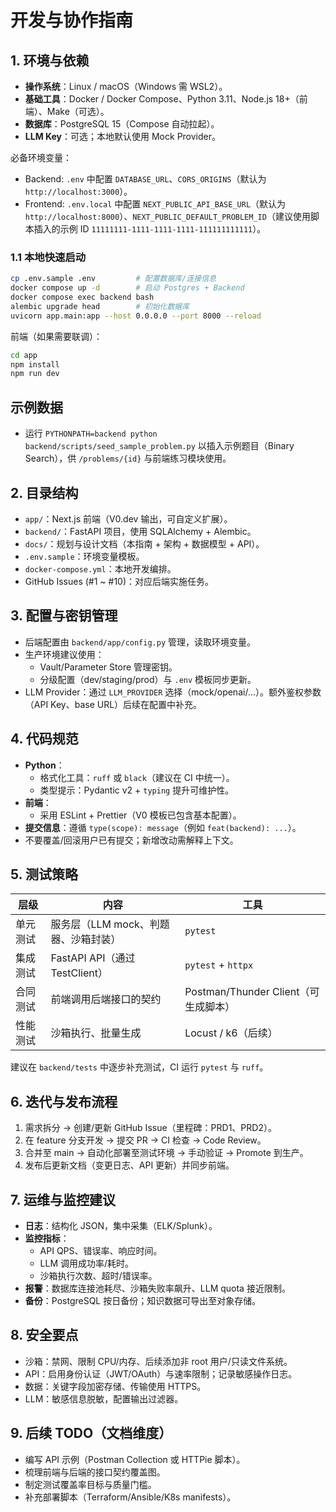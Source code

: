 # 开发与协作指南

## 1. 环境与依赖
- **操作系统**：Linux / macOS（Windows 需 WSL2）。
- **基础工具**：Docker / Docker Compose、Python 3.11、Node.js 18+（前端）、Make（可选）。
- **数据库**：PostgreSQL 15（Compose 自动拉起）。
- **LLM Key**：可选；本地默认使用 Mock Provider。

必备环境变量：
- Backend: `.env` 中配置 `DATABASE_URL`、`CORS_ORIGINS`（默认为 `http://localhost:3000`）。
- Frontend: `.env.local` 中配置 `NEXT_PUBLIC_API_BASE_URL`（默认为 `http://localhost:8000`）、`NEXT_PUBLIC_DEFAULT_PROBLEM_ID`（建议使用脚本插入的示例 ID `11111111-1111-1111-1111-111111111111`）。

### 1.1 本地快速启动
```bash
cp .env.sample .env         # 配置数据库/连接信息
docker compose up -d        # 启动 Postgres + Backend
docker compose exec backend bash
alembic upgrade head        # 初始化数据库
uvicorn app.main:app --host 0.0.0.0 --port 8000 --reload
```

前端（如果需要联调）：
```bash
cd app
npm install
npm run dev
```

## 示例数据
- 运行 `PYTHONPATH=backend python backend/scripts/seed_sample_problem.py` 以插入示例题目（Binary Search），供 `/problems/{id}` 与前端练习模块使用。

## 2. 目录结构
- `app/`：Next.js 前端（V0.dev 输出，可自定义扩展）。
- `backend/`：FastAPI 项目，使用 SQLAlchemy + Alembic。
- `docs/`：规划与设计文档（本指南 + 架构 + 数据模型 + API）。
- `.env.sample`：环境变量模板。
- `docker-compose.yml`：本地开发编排。
- GitHub Issues (#1 ~ #10)：对应后端实施任务。

## 3. 配置与密钥管理
- 后端配置由 `backend/app/config.py` 管理，读取环境变量。
- 生产环境建议使用：
  - Vault/Parameter Store 管理密钥。
  - 分级配置（dev/staging/prod）与 `.env` 模板同步更新。
- LLM Provider：通过 `LLM_PROVIDER` 选择（mock/openai/...）。额外鉴权参数（API Key、base URL）后续在配置中补充。

## 4. 代码规范
- **Python**：
  - 格式化工具：`ruff` 或 `black`（建议在 CI 中统一）。
  - 类型提示：Pydantic v2 + `typing` 提升可维护性。
- **前端**：
  - 采用 ESLint + Prettier（V0 模板已包含基本配置）。
- **提交信息**：遵循 `type(scope): message`（例如 `feat(backend): ...`）。
- 不要覆盖/回滚用户已有提交；新增改动需解释上下文。

## 5. 测试策略
| 层级 | 内容 | 工具 |
|------|------|------|
| 单元测试 | 服务层（LLM mock、判题器、沙箱封装） | `pytest` |
| 集成测试 | FastAPI API（通过 TestClient） | `pytest` + `httpx` |
| 合同测试 | 前端调用后端接口的契约 | Postman/Thunder Client（可生成脚本） |
| 性能测试 | 沙箱执行、批量生成 | Locust / k6（后续） |

建议在 `backend/tests` 中逐步补充测试，CI 运行 `pytest` 与 `ruff`。

## 6. 迭代与发布流程
1. 需求拆分 → 创建/更新 GitHub Issue（里程碑：PRD1、PRD2）。
2. 在 feature 分支开发 → 提交 PR → CI 检查 → Code Review。
3. 合并至 main → 自动化部署至测试环境 → 手动验证 → Promote 到生产。
4. 发布后更新文档（变更日志、API 更新）并同步前端。

## 7. 运维与监控建议
- **日志**：结构化 JSON，集中采集（ELK/Splunk）。
- **监控指标**：
  - API QPS、错误率、响应时间。
  - LLM 调用成功率/耗时。
  - 沙箱执行次数、超时/错误率。
- **报警**：数据库连接池耗尽、沙箱失败率飙升、LLM quota 接近限制。
- **备份**：PostgreSQL 按日备份；知识数据可导出至对象存储。

## 8. 安全要点
- 沙箱：禁网、限制 CPU/内存、后续添加非 root 用户/只读文件系统。
- API：启用身份认证（JWT/OAuth）与速率限制；记录敏感操作日志。
- 数据：关键字段加密存储、传输使用 HTTPS。
- LLM：敏感信息脱敏，配置输出过滤器。

## 9. 后续 TODO（文档维度）
- 编写 API 示例（Postman Collection 或 HTTPie 脚本）。
- 梳理前端与后端的接口契约覆盖图。
- 制定测试覆盖率目标与质量门槛。
- 补充部署脚本（Terraform/Ansible/K8s manifests）。

